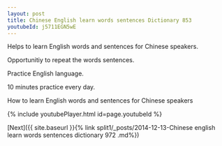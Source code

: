 ```yaml
---
layout: post
title: Chinese English learn words sentences Dictionary 853 
youtubeId: j5711EGN5wE
---
```

 
 
Helps to learn English words and sentences for Chinese speakers.

Opportunitiy to repeat the words sentences. 

Practice English language. 
 
10 minutes practice every day. 
 
How to learn English words and sentences for Chinese speakers 
 
{% include youtubePlayer.html id=page.youtubeId %}
 
 
[Next]({{ site.baseurl }}{% link  split1/_posts/2014-12-13-Chinese english learn words sentences dictionary 972 .md%})
 
